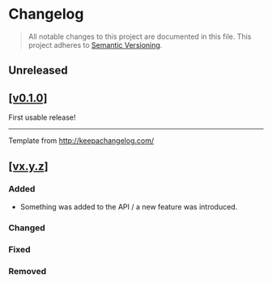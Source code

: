 # Changelog

> All notable changes to this project are documented in this file. This project adheres to [Semantic Versioning](http://semver.org/spec/v2.0.0.html).

## Unreleased

## [[v0.1.0]](https://github.com/thibaudcolas/draftjs-paste/releases/tag/v0.1.0)

First usable release!

---

Template from http://keepachangelog.com/

## [[vx.y.z]](https://github.com/thibaudcolas/draftjs-paste/releases/tag/vx.y.z)

### Added

* Something was added to the API / a new feature was introduced.

### Changed

### Fixed

### Removed
